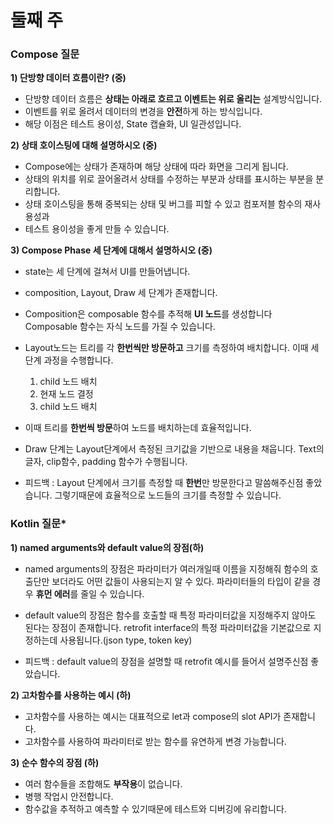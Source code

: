 # 둘째 주

### **Compose 질문**

**1) 단방향 데이터 흐름이란? (중)**
- 단방향 데이터 흐름은 **상태는 아래로 흐르고 이벤트는 위로 올리는** 설계방식입니다.
- 이벤트를 위로 올려서 데이터의 변경을 **안전**하게 하는 방식입니다.
- 해당 이점은 테스트 용이성, State 캡슐화, UI 일관성입니다.

**2) 상태 호이스팅에 대해 설명하시오 (중)**
- Compose에는 상태가 존재하며 해당 상태에 따라 화면을 그리게 됩니다.
- 상태의 위치를 위로 끌어올려서 상태를 수정하는 부분과 상태를 표시하는 부분을 분리합니다.
- 상태 호이스팅을 통해 중복되는 상태 및 버그를 피할 수 있고 컴포저블 함수의 재사용성과
- 테스트 용이성을 좋게 만들 수 있습니다.

**3) Compose Phase 세 단계에 대해서 설명하시오 (중)**
- state는 세 단계에 걸쳐서 UI를 만들어냅니다.
- composition, Layout, Draw 세 단계가 존재합니다.
- Composition은 composable 함수를 추적해 **UI 노드**를 생성합니다
  Composable 함수는 자식 노드를 가질 수 있습니다.
- Layout노드는 트리를 각 **한번씩만 방문하고** 크기를 측정하여 배치합니다. 이때 세 단계 과정을 수행합니다.
  1. child 노드 배치
  2. 현재 노드 결정
  3. child 노드 배치
- 이때 트리를 **한번씩 방문**하여 노드를 배치하는데 효율적입니다.
   
- Draw 단계는 Layout단계에서 측정된 크기값을 기반으로 내용을 채웁니다.
  Text의 글자, clip함수, padding 함수가 수행됩니다.

- 피드백 : Layout 단계에서 크기를 측정할 때 **한번**만 방문한다고 말씀해주신점 좋았습니다.
  그렇기때문에 효율적으로 노드들의 크기를 측정할 수 있습니다.
  
### **Kotlin 질문***

**1) named arguments와 default value의 장점(하)**
- named arguments의 장점은 파라미터가 여러개일때 이름을 지정해줘
  함수의 호출단만 보더라도 어떤 값들이 사용되는지 알 수 있다.
  파라미터들의 타입이 같을 경우 **휴먼 에러**를 줄일 수 있습니다.
- default value의 장점은 함수를 호출할 때 특정 파라미터값을 지정해주지 않아도 된다는 장점이 존재합니다.
  retrofit interface의 특정 파라미터값을 기본값으로 지정하는데 사용됩니다.(json type, token key)

- 피드백 : default value의 장점을 설명할 때 retrofit 예시를 들어서 설명주신점 좋았습니다.
  
**2) 고차함수를 사용하는 예시 (하)**
- 고차함수를 사용하는 예시는 대표적으로 let과 compose의 slot API가 존재합니다.
- 고차함수를 사용하여 파라미터로 받는 함수를 유연하게 변경 가능합니다.
  
**3) 순수 함수의 장점 (하)**
- 여러 함수들을 조합해도 **부작용**이 없습니다.
- 병행 작업시 안전합니다. 
- 함수값을 추적하고 예측할 수 있기때문에 테스트와 디버깅에 유리합니다.